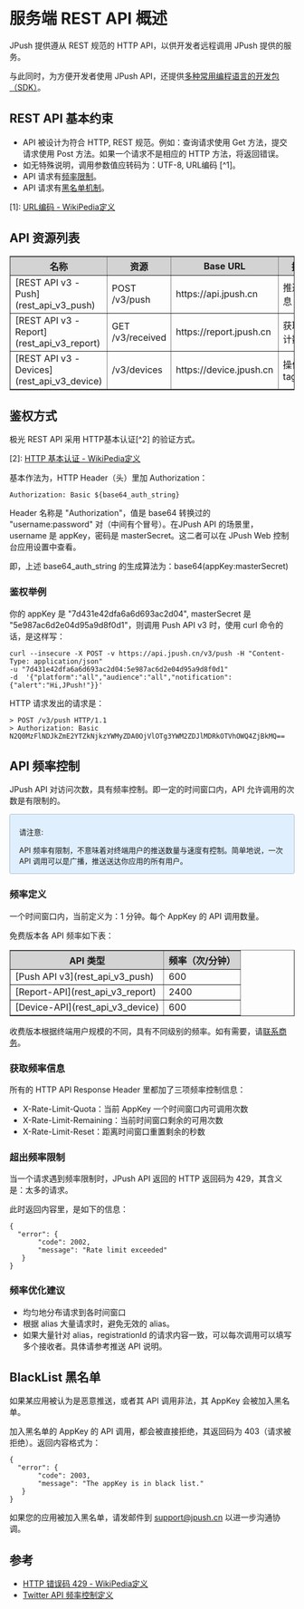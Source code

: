 # 服务端 REST API 概述

JPush 提供遵从 REST 规范的 HTTP API，以供开发者远程调用 JPush 提供的服务。

与此同时，为方便开发者使用 JPush API，还提供[多种常用编程语言的开发包（SDK）](../../resources/#sdk_1)。


## REST API 基本约束

* API 被设计为符合 HTTP, REST 规范。例如：查询请求使用 Get 方法，提交请求使用 Post 方法。如果一个请求不是相应的 HTTP 方法，将返回错误。
* 如无特殊说明，调用参数值应转码为：UTF-8, URL编码 [^1]。
* API 请求有[频率限制](#api_1)。
* API 请求有[黑名单机制](#blacklist)。

[1]: [URL编码 - WikiPedia定义](http://zh.wikipedia.org/wiki/%E7%99%BE%E5%88%86%E5%8F%B7%E7%BC%96%E7%A0%81)

## API 资源列表
<div class="table-d" align="center" >
        <table border="1" width = "100%">
                <tr  bgcolor="#D3D3D3" >
                        <th>名称</th>
                        <th>资源</th>
                        <th>Base URL</th>
                        <th>描述</th>
                </tr>
                <tr >
                        <td>[REST API v3 - Push](rest_api_v3_push)</td>
                        <td>POST /v3/push</td>
                        <td>https://api.jpush.cn</td>
                        <td>推送消息 API</td>
                </tr>
                <tr >
                        <td>[REST API v3 - Report](rest_api_v3_report)</td>
                        <td>GET /v3/received</td>
                        <td>https://report.jpush.cn</td>
                        <td>获取统计数据</td>
                </tr>
                <tr >
                        <td>[REST API v3 - Devices](rest_api_v3_device)</td>
                        <td>/v3/devices</td>
                        <td>https://device.jpush.cn</td>
                        <td>操作 tag,alias </td>
                </tr>
        </table>
</div>


## 鉴权方式

极光 REST API 采用 HTTP基本认证[^2] 的验证方式。

[2]: [HTTP 基本认证 - WikiPedia定义](http://zh.wikipedia.org/wiki/HTTP%E5%9F%BA%E6%9C%AC%E8%AE%A4%E8%AF%81)

基本作法为，HTTP Header（头）里加 Authorization：

    Authorization: Basic ${base64_auth_string}

Header 名称是 "Authorization"，值是 base64 转换过的 "username:password" 对（中间有个冒号）。在JPush API 的场景里，username 是 appKey，密码是 masterSecret。这二者可以在 JPush Web 控制台应用设置中查看。

即，上述 base64_auth_string 的生成算法为：base64(appKey:masterSecret)

### 鉴权举例

你的 appKey 是 "7d431e42dfa6a6d693ac2d04", masterSecret 是 "5e987ac6d2e04d95a9d8f0d1"，则调用 Push API v3 时，使用 curl 命令的话，是这样写：

```
curl --insecure -X POST -v https://api.jpush.cn/v3/push -H "Content-Type: application/json" 
-u "7d431e42dfa6a6d693ac2d04:5e987ac6d2e04d95a9d8f0d1" 
-d  '{"platform":"all","audience":"all","notification":{"alert":"Hi,JPush!"}}'
```

HTTP 请求发出的请求是：

```
> POST /v3/push HTTP/1.1
> Authorization: Basic N2Q0MzFlNDJkZmE2YTZkNjkzYWMyZDA0OjVlOTg3YWM2ZDJlMDRkOTVhOWQ4ZjBkMQ==
```



## API 频率控制

JPush API 对访问次数，具有频率控制。即一定的时间窗口内，API 允许调用的次数是有限制的。

<div style="font-size:13px;background: #E0EFFE;border: 1px solid #ACBFD7;border-radius: 3px;padding: 8px 16px;  padding-bottom: 0;margin-bottom: 0;">
<p>请注意:
	<br>
	<p>API 频率有限制，不意味着对终端用户的推送数量与速度有控制。简单地说，一次 API 调用可以是广播，推送送达你应用的所有用户。
</div>


### 频率定义

一个时间窗口内，当前定义为：1 分钟。每个 AppKey 的 API 调用数量。

免费版本各 API 频率如下表：
<div class="table-d" align="center" >
        <table border="1" width = "100%">
                <tr  bgcolor="#D3D3D3" >
                        <th>API 类型</th>
                        <th>频率（次/分钟）</th>
                </tr>
                <tr >
                        <td>[Push API v3](rest_api_v3_push)</td>
                        <td>600</td>
                </tr>
                <tr >
                        <td>[Report-API](rest_api_v3_report)</td>
                        <td>2400</td>
                </tr>
                <tr >
                        <td>[Device-API](rest_api_v3_device)</td>
                        <td>600</td>
                </tr>
        </table>
</div>

收费版本根据终端用户规模的不同，具有不同级别的频率。如有需要，请[联系商务](https://www.jiguang.cn/accounts/business/form)。

### 获取频率信息

所有的 HTTP API Response Header 里都加了三项频率控制信息：

+ X-Rate-Limit-Quota：当前 AppKey 一个时间窗口内可调用次数
+ X-Rate-Limit-Remaining：当前时间窗口剩余的可用次数
+ X-Rate-Limit-Reset：距离时间窗口重置剩余的秒数

### 超出频率限制

当一个请求遇到频率限制时，JPush API 返回的 HTTP 返回码为 429，其含义是：太多的请求。

此时返回内容里，是如下的信息：

	{
	  "error": {
	       "code": 2002, 
	       "message": "Rate limit exceeded"
	   }
	}
	
### 频率优化建议

+ 均匀地分布请求到各时间窗口
+ 根据 alias 大量请求时，避免无效的 alias。
+ 如果大量针对 alias，registrationId 的请求内容一致，可以每次调用可以填写多个接收者。具体请参考推送 API 说明。




## BlackList 黑名单

如果某应用被认为是恶意推送，或者其 API 调用非法，其 AppKey 会被加入黑名单。

加入黑名单的 AppKey 的 API 调用，都会被直接拒绝，其返回码为 403（请求被拒绝）。返回内容格式为：

	{
	  "error": {
	       "code": 2003, 
	       "message": "The appKey is in black list."
	   }
	}
 
如果您的应用被加入黑名单，请发邮件到 <support@jpush.cn> 以进一步沟通协调。

## 参考

+ [HTTP 错误码 429  - WikiPedia定义](http://en.wikipedia.org/wiki/List_of_HTTP_status_codes#4xx_Client_Error)
+ [Twitter API 频率控制定义](https://dev.twitter.com/docs/rate-limiting/1.1)

